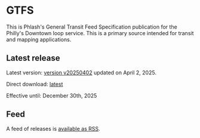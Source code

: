 # GTFS

This is Phlash's General Transit Feed Specification publication for the Philly's Downtown loop service. This is a primary source intended for transit and mapping applications.

## Latest release

Latest version: [version v20250402](https://github.com/PhlashGTFS/GTFS/releases/tag/v20250402) updated on April 2, 2025.

Direct download: [latest](https://github.com/PhlashGTFS/GTFS/releases/latest/download/PHLASH_GTFS.zip)

Effective until: December 30th, 2025


## Feed

A feed of releases is [available as RSS](https://github.com/PhlashGTFS/GTFS/releases.atom).

